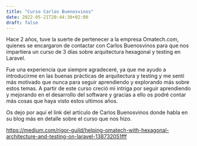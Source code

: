```yaml
---
title: "Curso Carlos Buenosvinos"
date: 2022-05-21T20:44:30+02:00
draft: false
---
```


Hace 2 años, tuve la suerte de pertenecer a la empresa Omatech.com, quienes se encargaron de contactar con 
Carlos Buenosvinos para que nos impartiera un curso de 3 días sobre arquitectura hexagonal y testing en Laravel.

Fue una experiencia que siempre agradeceré, ya que me ayudo a introducirme en las buenas prácticas de arquitectura y
testing y me sentí más motivado que nunca para seguir aprendiendo y explorando más sobre estos temas. A partir de este
curso creció mi intriga por seguir aprendiendo y mejorando en el desarrollo del software y gracias a ello os podré contar
más cosas que haya visto estos ultimos años.

Os dejo por aquí el link del artículo de Carlos Buenosvinos donde habla en su blog más en detalle sobre el curso que nos hizo.

https://medium.com/rigor-guild/helping-omatech-with-hexagonal-architecture-and-testing-on-laravel-138732051fff